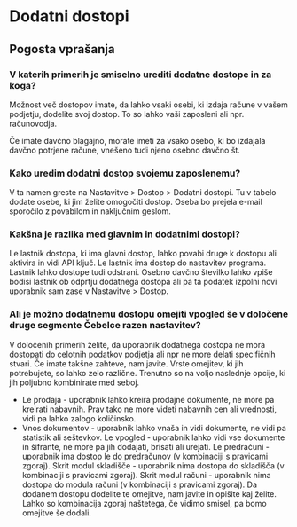 # Dodatni dostopi

## Pogosta vprašanja

### V katerih primerih je smiselno urediti dodatne dostope in za koga?

Možnost več dostopov imate, da lahko vsaki osebi, ki izdaja račune v vašem podjetju, dodelite svoj dostop. To so lahko vaši zaposleni ali npr. računovodja.

Če imate davčno blagajno, morate imeti za vsako osebo, ki bo izdajala davčno potrjene račune, vnešeno tudi njeno osebno davčno št.

### Kako uredim dodatni dostop svojemu zaposlenemu?

V ta namen greste na Nastavitve > Dostop > Dodatni dostopi. Tu v tabelo dodate osebe, ki jim želite omogočiti dostop. Oseba bo prejela e-mail sporočilo z povabilom in naključnim geslom.

### Kakšna je razlika med glavnim in dodatnimi dostopi?

Le lastnik dostopa, ki ima glavni dostop, lahko povabi druge k dostopu ali aktivira in vidi API ključ. Le lastnik ima dostop do nastavitev programa. Lastnik lahko dostope tudi odstrani. Osebno davčno številko lahko vpiše bodisi lastnik ob odprtju dodatnega dostopa ali pa ta podatek izpolni novi uporabnik sam zase v Nastavitve > Dostop.

### Ali je možno dodatnemu dostopu omejiti vpogled še v določene druge segmente Čebelce razen nastavitev?

V določenih primerih želite, da uporabnik dodatnega dostopa ne mora dostopati do celotnih podatkov podjetja ali npr ne more delati specifičnih stvari. Če imate takšne zahteve, nam javite. Vrste omejitev, ki jih potrebujete, so lahko zelo različne. Trenutno so na voljo naslednje opcije, ki jih poljubno kombinirate med seboj.

* Le prodaja - uporabnik lahko kreira prodajne dokumente, ne more pa kreirati nabavnih. Prav tako ne more videti nabavnih cen ali vrednosti, vidi pa lahko zalogo količinsko.
* Vnos dokumentov - uporabnik lahko vnaša in vidi dokumente, ne vidi pa statistik ali seštevkov.
Le vpogled - uporabnik lahko vidi vse dokumente in šifrante, ne more pa jih dodajati, brisati ali urejati.
Le predračuni - uporabnik ima dostop le do predračunov (v kombinaciji s pravicami zgoraj).
Skrit modul skladišče - uporabnik nima dostopa do skladišča (v kombinaciji s pravicami zgoraj).
Skrit modul računi - uporabnik nima dostopa do modula računi (v kombinaciji s pravicami zgoraj).
Da dodanem dostopu dodelite te omejitve, nam javite in opišite kaj želite. Lahko so kombinacija zgoraj naštetega, če vidimo smisel, pa bomo omejitve še dodali.

